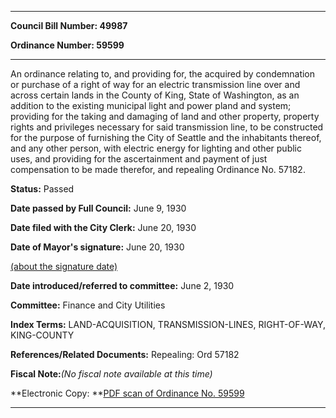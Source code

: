 

********

**Council Bill Number: 49987**
   
**Ordinance Number: 59599**
********

 An ordinance relating to, and providing for, the acquired by condemnation or purchase of a right of way for an electric transmission line over and across certain lands in the County of King, State of Washington, as an addition to the existing municipal light and power pland and system; providing for the taking and damaging of land and other property, property rights and privileges necessary for said transmission line, to be constructed for the purpose of furnishing the City of Seattle and the inhabitants thereof, and any other person, with electric energy for lighting and other public uses, and providing for the ascertainment and payment of just compensation to be made therefor, and repealing Ordinance No. 57182.

**Status:** Passed
   
**Date passed by Full Council:** June 9, 1930
   
**Date filed with the City Clerk:** June 20, 1930
   
**Date of Mayor's signature:** June 20, 1930
   
[(about the signature date)](/~public/approvaldate.htm)
   
   
   
**Date introduced/referred to committee:** June 2, 1930
   
**Committee:** Finance and City Utilities
   
   
**Index Terms:** LAND-ACQUISITION, TRANSMISSION-LINES, RIGHT-OF-WAY, KING-COUNTY

**References/Related Documents:** Repealing: Ord 57182

**Fiscal Note:**_(No fiscal note available at this time)_

**Electronic Copy: **[PDF scan of Ordinance No. 59599](/~archives/Ordinances/Ord_59599.pdf)

********

